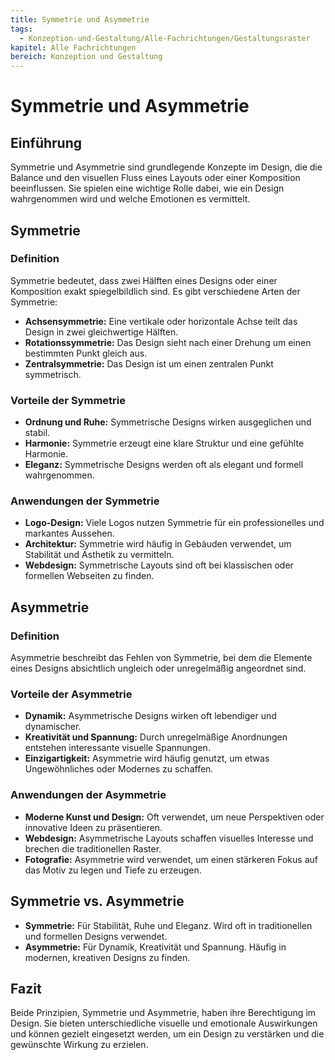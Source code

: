 ```yaml
---
title: Symmetrie und Asymmetrie
tags:
  - Konzeption-und-Gestaltung/Alle-Fachrichtungen/Gestaltungsraster
kapitel: Alle Fachrichtungen
bereich: Konzeption und Gestaltung
---
```

# Symmetrie und Asymmetrie

## Einführung
Symmetrie und Asymmetrie sind grundlegende Konzepte im Design, die die Balance und den visuellen Fluss eines Layouts oder einer Komposition beeinflussen. Sie spielen eine wichtige Rolle dabei, wie ein Design wahrgenommen wird und welche Emotionen es vermittelt.

## Symmetrie
### Definition
Symmetrie bedeutet, dass zwei Hälften eines Designs oder einer Komposition exakt spiegelbildlich sind. Es gibt verschiedene Arten der Symmetrie:

- **Achsensymmetrie:** Eine vertikale oder horizontale Achse teilt das Design in zwei gleichwertige Hälften.
- **Rotationssymmetrie:** Das Design sieht nach einer Drehung um einen bestimmten Punkt gleich aus.
- **Zentralsymmetrie:** Das Design ist um einen zentralen Punkt symmetrisch.

### Vorteile der Symmetrie
- **Ordnung und Ruhe:** Symmetrische Designs wirken ausgeglichen und stabil.
- **Harmonie:** Symmetrie erzeugt eine klare Struktur und eine gefühlte Harmonie.
- **Eleganz:** Symmetrische Designs werden oft als elegant und formell wahrgenommen.

### Anwendungen der Symmetrie
- **Logo-Design:** Viele Logos nutzen Symmetrie für ein professionelles und markantes Aussehen.
- **Architektur:** Symmetrie wird häufig in Gebäuden verwendet, um Stabilität und Ästhetik zu vermitteln.
- **Webdesign:** Symmetrische Layouts sind oft bei klassischen oder formellen Webseiten zu finden.

## Asymmetrie
### Definition
Asymmetrie beschreibt das Fehlen von Symmetrie, bei dem die Elemente eines Designs absichtlich ungleich oder unregelmäßig angeordnet sind.

### Vorteile der Asymmetrie
- **Dynamik:** Asymmetrische Designs wirken oft lebendiger und dynamischer.
- **Kreativität und Spannung:** Durch unregelmäßige Anordnungen entstehen interessante visuelle Spannungen.
- **Einzigartigkeit:** Asymmetrie wird häufig genutzt, um etwas Ungewöhnliches oder Modernes zu schaffen.

### Anwendungen der Asymmetrie
- **Moderne Kunst und Design:** Oft verwendet, um neue Perspektiven oder innovative Ideen zu präsentieren.
- **Webdesign:** Asymmetrische Layouts schaffen visuelles Interesse und brechen die traditionellen Raster.
- **Fotografie:** Asymmetrie wird verwendet, um einen stärkeren Fokus auf das Motiv zu legen und Tiefe zu erzeugen.

## Symmetrie vs. Asymmetrie
- **Symmetrie:** Für Stabilität, Ruhe und Eleganz. Wird oft in traditionellen und formellen Designs verwendet.
- **Asymmetrie:** Für Dynamik, Kreativität und Spannung. Häufig in modernen, kreativen Designs zu finden.

## Fazit
Beide Prinzipien, Symmetrie und Asymmetrie, haben ihre Berechtigung im Design. Sie bieten unterschiedliche visuelle und emotionale Auswirkungen und können gezielt eingesetzt werden, um ein Design zu verstärken und die gewünschte Wirkung zu erzielen.

